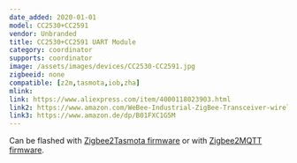 ```yaml
---
date_added: 2020-01-01
model: CC2530+CC2591
vendor: Unbranded
title: CC2530+CC2591 UART Module
category: coordinator
supports: coordinator
image: /assets/images/devices/CC2530-CC2591.jpg
zigbeeid: none
compatible: [z2m,tasmota,iob,zha]
mlink: 
link: https://www.aliexpress.com/item/4000118023903.html
link2: https://www.amazon.com/WeBee-Industrial-ZigBee-Transceiver-wireless/dp/B01EH0XUQO
link3: https://www.amazon.de/dp/B01FXC1G5M
---
```

Can be flashed with [Zigbee2Tasmota firmware](https://tasmota.github.io/docs/#/Zigbee) or with [Zigbee2MQTT firmware](https://www.zigbee2mqtt.io/information/connecting_cc2530.html).

